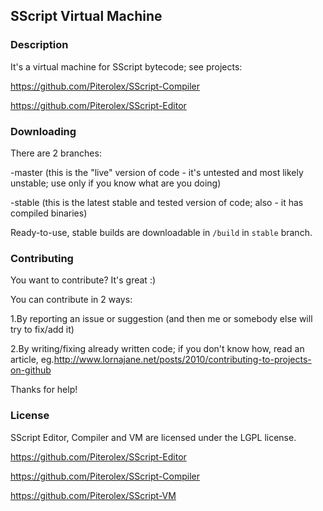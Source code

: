SScript Virtual Machine
-----------------------

### Description
It's a virtual machine for SScript bytecode; see projects:

https://github.com/Piterolex/SScript-Compiler

https://github.com/Piterolex/SScript-Editor

### Downloading
There are 2 branches:

-master (this is the "live" version of code - it's untested and most likely unstable; use only if you know what are you doing)

-stable (this is the latest stable and tested version of code; also - it has compiled binaries)

Ready-to-use, stable builds are downloadable in `/build` in `stable` branch.

### Contributing
You want to contribute? It's great :)


You can contribute in 2 ways:

1.By reporting an issue or suggestion (and then me or somebody else will try to fix/add it)

2.By writing/fixing already written code; if you don't know how, read an article, eg.http://www.lornajane.net/posts/2010/contributing-to-projects-on-github


Thanks for help!

### License
SScript Editor, Compiler and VM are licensed under the LGPL license.

https://github.com/Piterolex/SScript-Editor

https://github.com/Piterolex/SScript-Compiler

https://github.com/Piterolex/SScript-VM